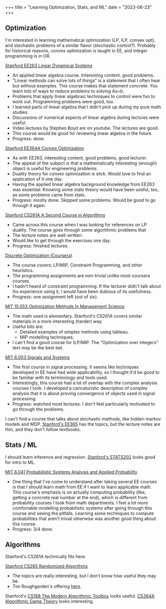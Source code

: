 +++
title = "Learning Optimization, Stats, and ML"
date = "2023-06-23"
+++

## Optimization

I'm interested in learning mathematical optimization (LP, ILP, convex opt), and stochastic problems of a similar flavor (stochastic control?).
Probably for historical reasons, convex optimization is taught in EE, and integer programming is in OR.

[Stanford EE263 Linear Dynamical Systems](https://see.stanford.edu/Course/EE263)
- An applied linear algebra course. Interesting content, good problems.
- "Linear methods can solve lots of things" is a statement that I often hear but without examples.
    This course makes that statement concrete.
    You learn lots of ways to reduce problems to solving Ax=b.
- Problems that apply linear algebraic techniques to control were fun to work out.
    Programming problems were good, too.
- I learned parts of linear algebra that I didn't pick up during my pure math studies.
- Discussions of numerical aspects of linear algebra during lectures were useful.
- Video lectures by Stephen Boyd are on youtube. The lectures are good.
- This course would be good for reviewing linear algebra in the future.
- Progress: done.

[Stanford EE364A Convex Optimization](https://see.stanford.edu/Course/EE364A)
- As with EE263, interesting content, good problems, good lecturer.
- The appeal of the subject is that a mathematically interesting (enough) object is useful for engineering problems.
- Duality theory for convex optimization is slick.
    Would love to find an application of it one day.
- Having the applied linear algebra background knowledge from EE263 was essential.
    Knowing some stats theory would have been useful, too, as some problems came from stats.
- Progress: mostly done. Skipped some problems. Would be good to go through it again.

[Stanford CS261A A Second Course in Algorithms](https://timroughgarden.org/w16/w16.html)
- Came across this course when I was looking for references on LP duality.
    The course goes through some algorithmic problems that 
- The lecture notes are well-written.
- Would like to get through the exercises one day.
- Progress: finished lectures.

[Discrete Optimization (Coursera)](https://www.coursera.org/learn/discrete-optimization)
- The course covers: LP/MIP, Constraint Programming, and other heuristics.
- The programming assignments are non-trivial unlike most coursera courses.
- I hadn't heard of constraint programming. If the lecturer didn't talk about his experience using it, I would have been dubious of its usefulness.
- Progress: one assignment left (out of six).

[MIT 15.053 Optimization Methods In Management Science](https://ocw.mit.edu/courses/15-053-optimization-methods-in-management-science-spring-2013/)
- The math used is elementary.
    Stanford's CS261A covers similar materials in a more interesting (harder) way.
- Useful bits are:
    * Detailed examples of simplex methods using tableau.
    * MIP modelling techniques.
- I can't find a good course for ILP/MIP. The "Optimization over integers" text may be the best bet.

[MIT 6.003 Signals and Systems](https://ocw.mit.edu/courses/6-003-signals-and-systems-fall-2011/)
- The first course in signal processing.
    It seems like techniques developed in EE have had wide applicability, so I thought it'd be good to be familiar with its terminology and tools used.
- Interestingly, this course had a lot of overlap with the complex analysis courses I took.
    I developed a caricaturistic description of complex analysis that it is about proving convergence of objects used in signal processing.
- Progress: watched most lectures. I don't feel particularly motivated to go through the problems.

I can't find a course that talks about stochastic methods, like hidden markov models and MDP.
[Stanford's EE365](https://web.stanford.edu/class/ee365/index.html) has the topics, but the lecture notes are thin, and they don't follow textbooks.

## Stats / ML

I should learn inference and regression.
[Stanford's STATS202](https://web.stanford.edu/class/stats202/intro.html) looks good for intro to ML.

[MIT 6.041 Probabilistic Systems Analysis and Applied Probability](https://ocw.mit.edu/courses/6-041-probabilistic-systems-analysis-and-applied-probability-fall-2010/)
- One thing that I've come to understand after taking several EE courses is that I should learn math from EE if I want to learn applicable math.
    This course's emphasis is on actually computing probability (like, getting a concrete real number at the end), which is different from probability courses I took from math departments.
    I feel a lot more comfortable modelling probabilistic systems after going through this course and seeing the pitfalls.
    Learning some techniques to compute probabilities that aren't trivial otherwise was another good thing about this course.
- Progress: 3/4 done.

## Algorithms

Stanford's CS261A technically fits here.

[Stanford CS265 Randomized Algorithms](https://www.youtube.com/watch?v=9DnWi8IWr24&list=PLkvhuSoxwjI_JL7GYcJHK7-EK55t0KYGO&ab_channel=MaryWootters)
- The topics are really interesting, but I don't know how useful they may be.
- Tim Roughgarden's offering [here](https://timroughgarden.org/f19/f19.html).

Stanford's [CS168 The Modern Algorithmic Toolbox](https://web.stanford.edu/class/cs168/) looks useful.
[CS364A Algorithmic Game Theory](https://timroughgarden.org/f13/f13.html) looks interesting.
